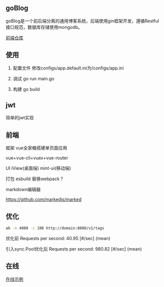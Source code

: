 ## goBlog

goBlog是一个前后端分离的通用博客系统，后端使用gin框架开发，遵循Restful接口规范，数据库存储使用mongodb。

[前端仓库](https://github.com/masterZSH/vue-blog)



## 使用
1. 配置文件 修改configs/app.default.ini为/configs/app.ini

2. 调试  go run main.go

3. 构建  go build

## jwt
简单的jwt实现


## 前端 

框架 vue全家桶搭建单页面应用

vue+vue-cli+vuex+vue-router

UI iView(桌面端) mint-ui(移动端)

打包 esbuild 替换webpack？

markdown编辑器 

https://github.com/markedjs/marked


## 优化

```bash
ab -n 4000 -c 100 http://domain:8080/v1/tags
```
优化前
Requests per second:    40.95 [#/sec] (mean)

引入sync.Pool优化后
Requests per second:    980.82 [#/sec] (mean)


## 在线

[在线示例](http://blog.zhoudapao.cn)





